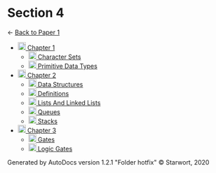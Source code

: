 <style>img{height:18px;margin-bottom:-3px}</style>
# Section 4

← [Back to Paper 1](..)

- [![Folder](https://starwort.github.io/computer-science/icon-folder.png) Chapter 1](chapter_1/index.html)
  - [![MD file](https://img.icons8.com/windows/512/4a90e2/regular-document.png) Character Sets](chapter_1/character_sets.html)
  - [![MD file](https://img.icons8.com/windows/512/4a90e2/regular-document.png) Primitive Data Types](chapter_1/primitive_data_types.html)
- [![Folder](https://starwort.github.io/computer-science/icon-folder.png) Chapter 2](chapter_2/index.html)
  - [![MD file](https://img.icons8.com/windows/512/4a90e2/regular-document.png) Data Structures](chapter_2/data_structures.html)
  - [![MD file](https://img.icons8.com/windows/512/4a90e2/regular-document.png) Definitions](chapter_2/definitions.html)
  - [![MD file](https://img.icons8.com/windows/512/4a90e2/regular-document.png) Lists And Linked Lists](chapter_2/lists_and_linked_lists.html)
  - [![MD file](https://img.icons8.com/windows/512/4a90e2/regular-document.png) Queues](chapter_2/queues.html)
  - [![MD file](https://img.icons8.com/windows/512/4a90e2/regular-document.png) Stacks](chapter_2/stacks.html)
- [![Folder](https://starwort.github.io/computer-science/icon-folder.png) Chapter 3](chapter_3/index.html)
  - [![PNG file](https://img.icons8.com/windows/512/4a90e2/image-document.png) Gates](chapter_3/gates.png)
  - [![MD file](https://img.icons8.com/windows/512/4a90e2/regular-document.png) Logic Gates](chapter_3/logic_gates.html)

Generated by AutoDocs version 1.2.1 "Folder hotfix" © Starwort, 2020
